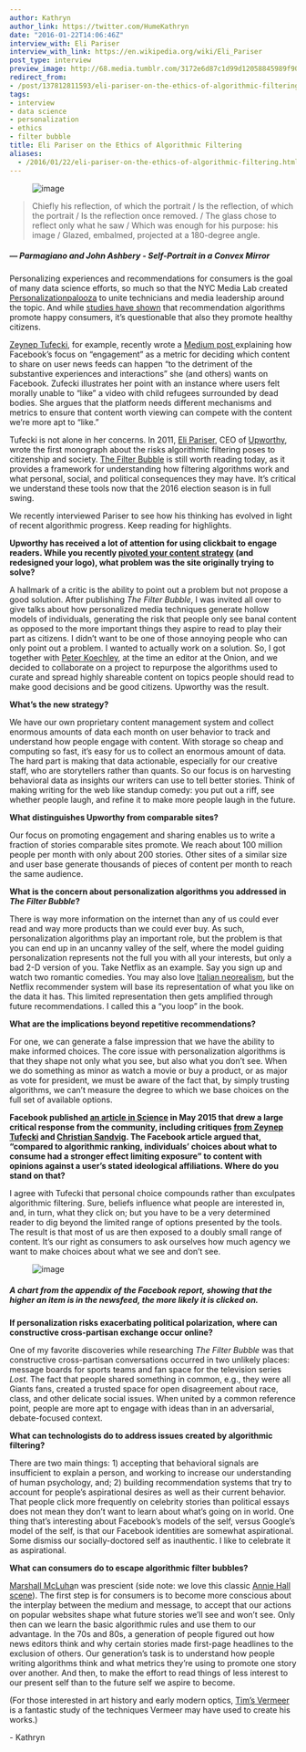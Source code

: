 ```yaml
---
author: Kathryn
author_link: https://twitter.com/HumeKathryn
date: "2016-01-22T14:06:46Z"
interview_with: Eli Pariser
interview_with_link: https://en.wikipedia.org/wiki/Eli_Pariser
post_type: interview
preview_image: http://68.media.tumblr.com/3172e6d87c1d99d12058845989f9041f/tumblr_inline_o1bgwg1jOS1ta78fg_540.jpg
redirect_from:
- /post/137812811593/eli-pariser-on-the-ethics-of-algorithmic-filtering
tags:
- interview
- data science
- personalization
- ethics
- filter bubble
title: Eli Pariser on the Ethics of Algorithmic Filtering
aliases:
  - /2016/01/22/eli-pariser-on-the-ethics-of-algorithmic-filtering.html
---
```


<figure data-orig-width="1442" data-orig-height="1440" class="tmblr-full"><img src="http://68.media.tumblr.com/3172e6d87c1d99d12058845989f9041f/tumblr_inline_o1bgwg1jOS1ta78fg_540.jpg" alt="image" data-orig-width="1442" data-orig-height="1440"/></figure>

> Chiefly his reflection, of which the portrait / Is the reflection, of which the portrait / Is the reflection once removed. / The glass chose to reflect only what he saw / Which was enough for his purpose: his image / Glazed, embalmed, projected at a 180-degree angle.

##### — Parmagiano and John Ashbery - Self-Portrait in a Convex Mirror

<p>Personalizing experiences and recommendations for consumers is the goal of many data science efforts, so much so that the NYC Media Lab created <a href="http://www.nycmedialab.org/personalizationpalooza-16/">Personalizationpalooza</a> to unite technicians and media leadership around the topic. And while <a href="http://papers.ssrn.com/sol3/papers.cfm?abstract_id=1321962">studies have shown</a> that recommendation algorithms promote happy consumers, it’s questionable that also they promote healthy citizens.<b><br/></b></p><p><a href="http://technosociology.org/">Zeynep Tufecki</a>, for example, recently wrote a <a href="https://medium.com/message/how-facebook-s-tyranny-of-the-like-and-engagement-can-be-an-obstacle-to-an-open-and-connected-dddc03a0d39b#.2tc1yluvx">Medium post </a>explaining how Facebook’s focus on “engagement” as a metric for deciding which content to share on user news feeds can happen “to the detriment of the substantive experiences and interactions” she (and others) wants on Facebook. Zufecki illustrates her point with an instance where users felt morally unable to “like” a video with child refugees surrounded by dead bodies. She argues that the platform needs different mechanisms and metrics to ensure that content worth viewing can compete with the content we’re more apt to “like.” </p><p>Tufecki is not alone in her concerns. In 2011, <a href="https://en.wikipedia.org/wiki/Eli_Pariser">Eli Pariser</a>, CEO of <a href="https://www.upworthy.com/">Upworthy</a>, wrote the first monograph about the risks algorithmic filtering poses to citizenship and society. <a href="http://www.amazon.com/The-Filter-Bubble-Personalized-Changing/dp/0143121235">The Filter Bubble</a> is still worth reading today, as it provides a framework for understanding how filtering algorithms work and what personal, social, and political consequences they may have. It’s critical we understand these tools now that the 2016 election season is in full swing. </p><p>We recently interviewed Pariser to see how his thinking has evolved in light of recent algorithmic progress. Keep reading for highlights. </p><!--more--><p><b>Upworthy has received a lot of attention for using clickbait to engage readers. While you recently <a href="http://digiday.com/publishers/upworthy-goes-clickbait-free-never-headlines/">pivoted your content strategy</a> (and redesigned your logo), what problem was the site originally trying to solve? </b></p><p>A hallmark of a critic is the ability to point out a problem but not propose a good solution. After publishing <i>The Filter Bubble</i>, I was invited all over to give talks about how personalized media techniques generate hollow models of individuals, generating the risk that people only see banal content as opposed to the more important things they aspire to read to play their part as citizens. I didn’t want to be one of those annoying people who can only point out a problem. I wanted to actually work on a solution. So, I got together with <a href="https://twitter.com/peterkoechley">Peter Koechley</a>, at the time an editor at the Onion, and we decided to collaborate on a project to repurpose the algorithms used to curate and spread highly shareable content on topics people should read to make good decisions and be good citizens. Upworthy was the result. </p><p><b>What’s the new strategy? </b></p><p>We have our own proprietary content management system and collect enormous amounts of data each month on user behavior to track and understand how people engage with content. With storage so cheap and computing so fast, it’s easy for us to collect an enormous amount of data. The hard part is making that data actionable, especially for our creative staff, who are storytellers rather than quants. So our focus is on harvesting behavioral data as insights our writers can use to tell better stories. Think of making writing for the web like standup comedy: you put out a riff, see whether people laugh, and refine it to make more people laugh in the future. </p><p><b>What distinguishes Upworthy from comparable sites? </b></p><p>Our focus on promoting engagement and sharing enables us to write a fraction of stories comparable sites promote. We reach about 100 million people per month with only about 200 stories. Other sites of a similar size and user base generate thousands of pieces of content per month to reach the same audience. </p><p><b>What is the concern about personalization algorithms you addressed in <i>The Filter Bubble</i>?</b></p><p>There is way more information on the internet than any of us could ever read and way more products than we could ever buy. As such, personalization algorithms play an important role, but the problem is that you can end up in an uncanny valley of the self, where the model guiding personalization represents not the full you with all your interests, but only a bad 2-D version of you. Take Netflix as an example. Say you sign up and watch two romantic comedies. You may also love <a href="https://en.wikipedia.org/wiki/Italian_neorealism">Italian neorealism</a>, but the Netflix recommender system will base its representation of what you like on the data it has. This limited representation then gets amplified through future recommendations. I called this a “you loop” in the book. </p><p><b>What are the implications beyond repetitive recommendations? </b></p><p>For one, we can generate a false impression that we have the ability to make informed choices. The core issue with personalization algorithms is that they shape not only what you see, but also what you don’t see. When we do something as minor as watch a movie or buy a product, or as major as vote for president, we must be aware of the fact that, by simply trusting algorithms, we can’t measure the degree to which we base choices on the full set of available options. </p><p><b>Facebook published <a href="http://science.sciencemag.org/content/early/2015/05/06/science.aaa1160">an article in Science</a> in May 2015 that drew a large critical response from the community, including critiques <a href="https://medium.com/message/how-facebook-s-algorithm-suppresses-content-diversity-modestly-how-the-newsfeed-rules-the-clicks-b5f8a4bb7bab#.mdbpf9ese">from Zeynep Tufecki</a> and <a href="http://socialmediacollective.org/2015/05/07/the-facebook-its-not-our-fault-study/">Christian Sandvig</a>. The Facebook article argued that, “compared to algorithmic ranking, individuals’ choices about what to consume had a stronger effect limiting exposure” to content with opinions against a user’s stated ideological affiliations. Where do you stand on that? </b></p><p>I agree with Tufecki that personal choice compounds rather than exculpates algorithmic filtering. Sure, beliefs influence what people are interested in, and, in turn, what they click on; but you have to be a very determined reader to dig beyond the limited range of options presented by the tools. The result is that most of us are then exposed to a doubly small range of content. It’s our right as consumers to ask ourselves how much agency we want to make choices about what we see and don’t see.</p><figure data-orig-width="677" data-orig-height="280" class="tmblr-full"><img src="http://68.media.tumblr.com/8b0eed9f48ab3ce0af98771d4af82110/tumblr_inline_o1bh39RVdG1ta78fg_540.png" alt="image" data-orig-width="677" data-orig-height="280"/></figure>

##### A chart from the appendix of the Facebook report, showing that the higher an item is in the newsfeed, the more likely it is clicked on.

<p><b>If personalization risks exacerbating political polarization, where can constructive cross-partisan exchange occur online?</b></p><p>One of my favorite discoveries while researching <i>The Filter Bubble</i> was that constructive cross-partisan conversations occurred in two unlikely places: message boards for sports teams and fan space for the television series <i>Lost</i>. The fact that people shared something in common, e.g., they were all Giants fans, created a trusted space for open disagreement about race, class, and other delicate social issues. When united by a common reference point, people are more apt to engage with ideas than in an adversarial, debate-focused context.  </p><p><b>What can technologists do to address issues created by algorithmic filtering? </b></p><p>There are two main things: 1) accepting that behavioral signals are insufficient to explain a person, and working to increase our understanding of human psychology, and; 2) building recommendation systems that try to account for people’s aspirational desires as well as their current behavior. That people click more frequently on celebrity stories than political essays does not mean they don’t want to learn about what’s going on in world. One thing that’s interesting about Facebook’s models of the self, versus Google’s model of the self, is that our Facebook identities are somewhat aspirational. Some dismiss our socially-doctored self as inauthentic. I like to celebrate it as aspirational. </p><p><b>What can consumers do to escape algorithmic filter bubbles? </b></p><p><a href="http://www.marshallmcluhan.com/">Marshall McLuha</a>n was prescient (side note: we love this classic <a href="https://www.youtube.com/watch?v=9wWUc8BZgWE">Annie Hall scene</a>). The first step is for consumers is to become more conscious about the interplay between the medium and message, to accept that our actions on popular websites shape what future stories we’ll see and won’t see. Only then can we learn the basic algorithmic rules and use them to our advantage. In the 70s and 80s, a generation of people figured out how news editors think and why certain stories made first-page headlines to the exclusion of others. Our generation’s task is to understand how people writing algorithms think and what metrics they’re using to promote one story over another. And then, to make the effort to read things of less interest to our present self than to the future self we aspire to become. </p><p>(For those interested in art history and early modern optics, <a href="https://www.youtube.com/watch?v=CS_HUWs9c8c">Tim’s Vermeer</a> is a fantastic study of the techniques Vermeer may have used to create his works.)</p><p>- Kathryn </p>
